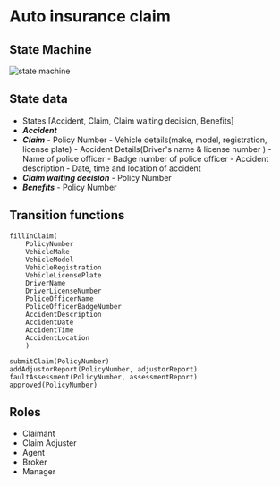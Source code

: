 
#  Auto insurance claim 

##  State Machine
![state machine](https://user-images.githubusercontent.com/30471763/127201454-6a2ee0b6-9ef8-4f4b-92dc-df7c0cfe534a.png)


## State data
- States [Accident, Claim, Claim waiting decision, Benefits]
- ***Accident***
- ***Claim***
        - Policy Number
        - Vehicle details(make, model, registration, license plate)
        - Accident Details(Driver's name & license number )
        - Name of police officer
        - Badge number of police officer
        - Accident description
        - Date, time and location of accident
- ***Claim waiting decision***
        - Policy Number
- ***Benefits***
        - Policy Number

## Transition functions
```    
fillInClaim(
    PolicyNumber
    VehicleMake
    VehicleModel
    VehicleRegistration
    VehicleLicensePlate
    DriverName
    DriverLicenseNumber
    PoliceOfficerName
    PoliceOfficerBadgeNumber
    AccidentDescription
    AccidentDate
    AccidentTime
    AccidentLocation
    )

submitClaim(PolicyNumber)
addAdjustorReport(PolicyNumber, adjustorReport)
faultAssessment(PolicyNumber, assessmentReport)
approved(PolicyNumber)
```
## Roles
- Claimant
- Claim Adjuster
- Agent
- Broker
- Manager

